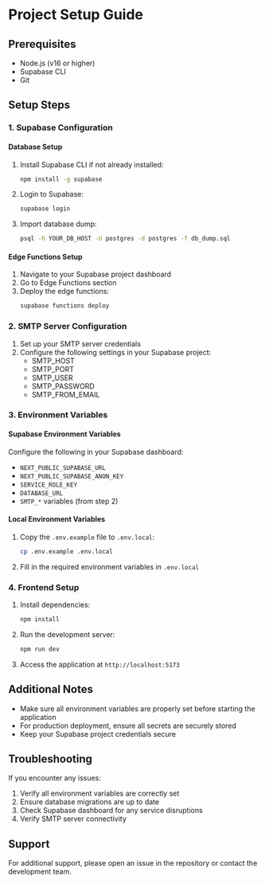 # Project Setup Guide

## Prerequisites
- Node.js (v16 or higher)
- Supabase CLI
- Git

## Setup Steps

### 1. Supabase Configuration

#### Database Setup
1. Install Supabase CLI if not already installed:
   ```bash
   npm install -g supabase
   ```
2. Login to Supabase:
   ```bash
   supabase login
   ```
3. Import database dump:
   ```bash
   psql -h YOUR_DB_HOST -U postgres -d postgres -f db_dump.sql
   ```

#### Edge Functions Setup
1. Navigate to your Supabase project dashboard
2. Go to Edge Functions section
3. Deploy the edge functions:
   ```bash
   supabase functions deploy
   ```

### 2. SMTP Server Configuration
1. Set up your SMTP server credentials
2. Configure the following settings in your Supabase project:
   - SMTP_HOST
   - SMTP_PORT
   - SMTP_USER
   - SMTP_PASSWORD
   - SMTP_FROM_EMAIL

### 3. Environment Variables

#### Supabase Environment Variables
Configure the following in your Supabase dashboard:
- `NEXT_PUBLIC_SUPABASE_URL`
- `NEXT_PUBLIC_SUPABASE_ANON_KEY`
- `SERVICE_ROLE_KEY`
- `DATABASE_URL`
- `SMTP_*` variables (from step 2)

#### Local Environment Variables
1. Copy the `.env.example` file to `.env.local`:
   ```bash
   cp .env.example .env.local
   ```
2. Fill in the required environment variables in `.env.local`

### 4. Frontend Setup
1. Install dependencies:
   ```bash
   npm install
   ```
2. Run the development server:
   ```bash
   npm run dev
   ```
3. Access the application at `http://localhost:5173`

## Additional Notes
- Make sure all environment variables are properly set before starting the application
- For production deployment, ensure all secrets are securely stored
- Keep your Supabase project credentials secure

## Troubleshooting
If you encounter any issues:
1. Verify all environment variables are correctly set
2. Ensure database migrations are up to date
3. Check Supabase dashboard for any service disruptions
4. Verify SMTP server connectivity

## Support
For additional support, please open an issue in the repository or contact the development team.
